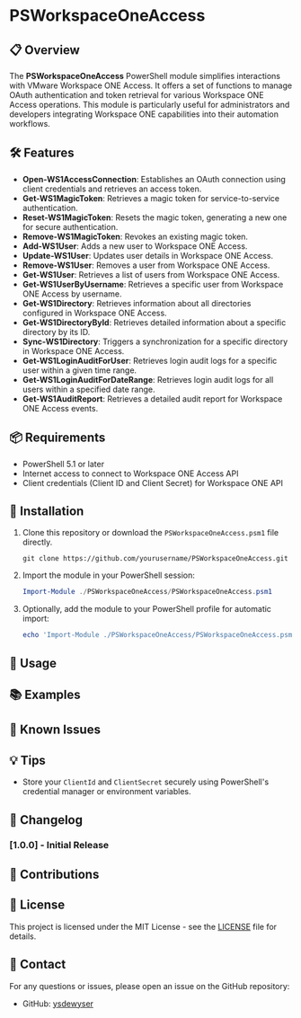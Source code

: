 
# PSWorkspaceOneAccess

## 📋 Overview
The **PSWorkspaceOneAccess** PowerShell module simplifies interactions with VMware Workspace ONE Access. It offers a set of functions to manage OAuth authentication and token retrieval for various Workspace ONE Access operations. This module is particularly useful for administrators and developers integrating Workspace ONE capabilities into their automation workflows.

## 🛠️ Features
- **Open-WS1AccessConnection**: Establishes an OAuth connection using client credentials and retrieves an access token.
- **Get-WS1MagicToken**: Retrieves a magic token for service-to-service authentication.
- **Reset-WS1MagicToken**: Resets the magic token, generating a new one for secure authentication.
- **Remove-WS1MagicToken**: Revokes an existing magic token.
- **Add-WS1User**: Adds a new user to Workspace ONE Access.
- **Update-WS1User**: Updates user details in Workspace ONE Access.
- **Remove-WS1User**: Removes a user from Workspace ONE Access.
- **Get-WS1User**: Retrieves a list of users from Workspace ONE Access.
- **Get-WS1UserByUsername**: Retrieves a specific user from Workspace ONE Access by username.
- **Get-WS1Directory**: Retrieves information about all directories configured in Workspace ONE Access.
- **Get-WS1DirectoryById**: Retrieves detailed information about a specific directory by its ID.
- **Sync-WS1Directory**: Triggers a synchronization for a specific directory in Workspace ONE Access.
- **Get-WS1LoginAuditForUser**: Retrieves login audit logs for a specific user within a given time range.
- **Get-WS1LoginAuditForDateRange**: Retrieves login audit logs for all users within a specified date range.
- **Get-WS1AuditReport**: Retrieves a detailed audit report for Workspace ONE Access events.


## 📦 Requirements
- PowerShell 5.1 or later
- Internet access to connect to Workspace ONE Access API
- Client credentials (Client ID and Client Secret) for Workspace ONE API

## 🔧 Installation

1. Clone this repository or download the `PSWorkspaceOneAccess.psm1` file directly.

   ```shell
   git clone https://github.com/yourusername/PSWorkspaceOneAccess.git
   ```

2. Import the module in your PowerShell session:

   ```powershell
   Import-Module ./PSWorkspaceOneAccess/PSWorkspaceOneAccess.psm1
   ```

3. Optionally, add the module to your PowerShell profile for automatic import:

   ```powershell
   echo 'Import-Module ./PSWorkspaceOneAccess/PSWorkspaceOneAccess.psm1' >> $PROFILE
   ```

## 🚀 Usage

## 📚 Examples

## 🐞 Known Issues

## 💡 Tips
- Store your `ClientId` and `ClientSecret` securely using PowerShell's credential manager or environment variables.

## 📝 Changelog

### [1.0.0] - Initial Release

## 🤝 Contributions

## 📄 License
This project is licensed under the MIT License - see the [LICENSE](LICENSE) file for details.

## 💬 Contact
For any questions or issues, please open an issue on the GitHub repository:

- GitHub: [ysdewyser](https://github.com/sdewyser)
